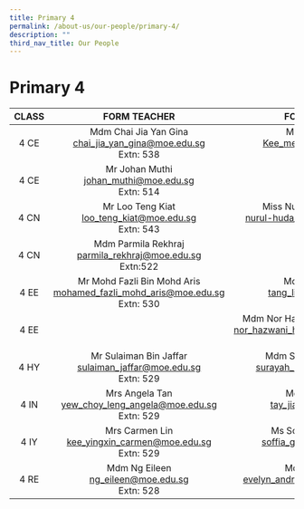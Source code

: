```yaml
---
title: Primary 4
permalink: /about-us/our-people/primary-4/
description: ""
third_nav_title: Our People
---
```

# Primary 4

| CLASS |      FORM TEACHER    |    FORM TEACHER    |
|:-----:|:--------------:|:-----------------------:|
|  4 CE |Mdm Chai Jia Yan Gina<br>[chai_jia_yan_gina@moe.edu.sg](mailto:chai_jia_yan_gina@moe.edu.sg)<br>Extn: 538     |Ms Kee Mei Zhu<br>[Kee_mei_zhu@moe.edu.sg](mailto:Kee_mei_zhu@moe.edu.sg)<br>Extn: 528            |
|  4 CE | Mr Johan Muthi<br>[johan_muthi@moe.edu.sg](mailto:johan_muthi@moe.edu.sg)<br>Extn: 514            |
|  4 CN |Mr Loo Teng Kiat<br>[loo_teng_kiat@moe.edu.sg](mailto:loo_teng_kiat@moe.edu.sg)<br>Extn: 543       |       Miss Nurul-Huda Sarkawai<br>[nurul-huda_sarkawai@moe.edu.sg](mailto:nurul-huda_sarkawai@moe.edu.sg)<br>Extn: 527                |
|4 CN|Mdm Parmila Rekhraj<br>[parmila_rekhraj@moe.edu.sg](mailto:parmila_rekhraj@moe.edu.sg)<br>Extn:522
|  4 EE |Mr Mohd Fazli Bin Mohd Aris<br>[mohamed_fazli_mohd_aris@moe.edu.sg](mailto:mohamed_fazli_mohd_aris@moe.edu.sg)<br>Extn: 530            |Mdm Tang Li Tan<br>[tang_li_tan@moe.edu.sg](mailto:tang_li_tan@moe.edu.sg)<br>Extn:                 |
|  4 EE |                                                                                | Mdm Nor Hazwani Bte Harun Rushid<br>[nor_hazwani_harun_rushid@moe.edu.sg](nor_hazwani_harun_rushid@moe.edu.sg)<br>Extn: 578 |
|  4 HY |Mr Sulaiman Bin Jaffar<br>[sulaiman_jaffar@moe.edu.sg](mailto:sulaiman_jaffar@moe.edu.sg)<br>Extn: 529 |         Mdm Surayah Bte Ibrahim<br>[surayah_ibrahim@moe.edu.sg](mailto:surayah_ibrahim@moe.edu.sg)<br>Extn: 530               |
|  4 IN | Mrs Angela Tan<br>[yew_choy_leng_angela@moe.edu.sg](mailto:yew_choy_leng_angela@moe.edu.sg)<br>Extn: 529          | Mdm Tay Jia Lin<br>[tay_jia_lin@moe.edu.sg](mailto:tay_jia_lin@moe.edu.sg)<br>Extn: 568   |
|  4 IY |Mrs Carmen Lin<br>[kee_yingxin_carmen@moe.edu.sg](mailto:kee_yingxin_carmen@moe.edu.sg)<br>Extn: 529   | Ms Soffia Binte Ghazali<br>[soffia_ghazali@moe.edu.sg](mailto:soffia_ghazali@moe.edu.sg)<br>Extn: 579    |
|  4 RE |   Mdm Ng Eileen<br>[ng_eileen@moe.edu.sg](mailto:ng_eileen@moe.edu.sg)<br>Extn: 528             |       Mdm Evelyn Yeo<br>[evelyn_andrewina_yeo@moe.edu.sg](mailto:evelyn_andrewina_yeo@moe.edu.sg)<br>Extn: 305         |